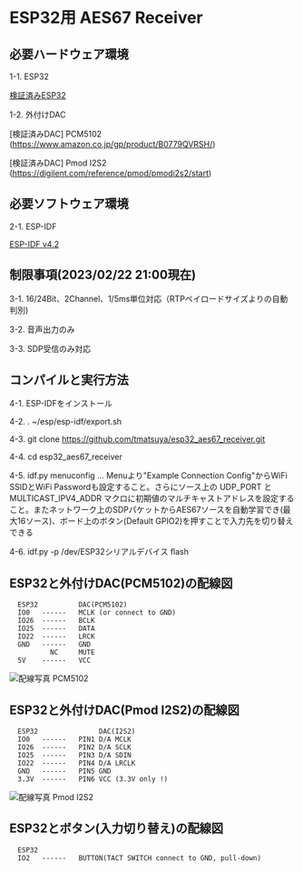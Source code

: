 # ESP32用 AES67 Receiver

## 必要ハードウェア環境

 1-1. ESP32

  [検証済みESP32](https://akizukidenshi.com/catalog/g/gM-15673/)


 1-2. 外付けDAC

  [検証済みDAC] PCM5102   (https://www.amazon.co.jp/gp/product/B0779QVRSH/)

  [検証済みDAC] Pmod I2S2 (https://digilent.com/reference/pmod/pmodi2s2/start)


## 必要ソフトウェア環境

 2-1. ESP-IDF

  [ESP-IDF v4.2](https://docs.espressif.com/projects/esp-idf/en/stable/esp32/get-started/index.html)


## 制限事項(2023/02/22 21:00現在)

 3-1. 16/24Bit、2Channel、1/5ms単位対応（RTPペイロードサイズよりの自動判別)

 3-2. 音声出力のみ

 3-3. SDP受信のみ対応



## コンパイルと実行方法

 4-1. ESP-IDFをインストール

 4-2. . ~/esp/esp-idf/export.sh

 4-3. git clone https://github.com/tmatsuya/esp32_aes67_receiver.git

 4-4. cd esp32_aes67_receiver

 4-5. idf.py  menuconfig  ... Menuより"Example Connection Config"からWiFi SSIDとWiFi Passwordも設定すること。さらにソース上の UDP_PORT と MULTICAST_IPV4_ADDR マクロに初期値のマルチキャストアドレスを設定すること。またネットワーク上のSDPパケットからAES67ソースを自動学習でき(最大16ソース)、ボード上のボタン(Default GPIO2)を押すことで入力先を切り替えできる

 4-6. idf.py -p /dev/ESP32シリアルデバイス flash



## ESP32と外付けDAC(PCM5102)の配線図
```
  ESP32          DAC(PCM5102)
  IO0   ------   MCLK (or connect to GND)
  IO26  ------   BCLK
  IO25  ------   DATA
  IO22  ------   LRCK
  GND   ------   GND
          NC     MUTE
  5V    ------   VCC
```

![配線写真 PCM5102](/photo_pcm5102.jpg)






## ESP32と外付けDAC(Pmod I2S2)の配線図
```
  ESP32               DAC(I2S2)
  IO0   ------   PIN1 D/A MCLK
  IO26  ------   PIN2 D/A SCLK
  IO25  ------   PIN3 D/A SDIN
  IO22  ------   PIN4 D/A LRCLK
  GND   ------   PIN5 GND
  3.3V  ------   PIN6 VCC (3.3V only !)
```

![配線写真 Pmod I2S2](/photo_pmodi2s2.jpg)



## ESP32とボタン(入力切り替え)の配線図
```
  ESP32          
  IO2   ------   BUTTON(TACT SWITCH connect to GND, pull-down)
```

